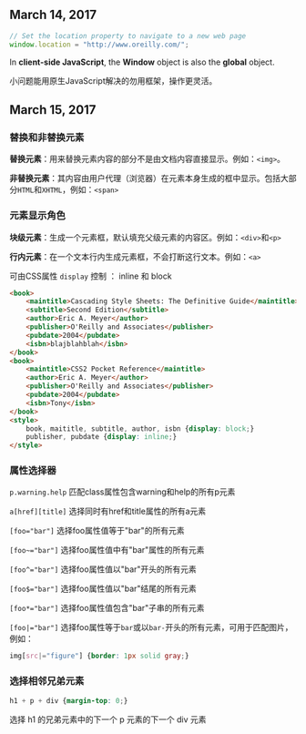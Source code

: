 ## March 14, 2017

```javascript
// Set the location property to navigate to a new web page
window.location = "http://www.oreilly.com/";
```

In **client-side JavaScript**, the **Window** object is also the **global** object.

小问题能用原生JavaScript解决的勿用框架，操作更灵活。

## March 15, 2017

### 替换和非替换元素

**替换元素**：用来替换元素内容的部分不是由文档内容直接显示。例如：`<img>`。

**非替换元素**：其内容由用户代理（浏览器）在元素本身生成的框中显示。包括大部分`HTML`和`XHTML`，例如：`<span>`

### 元素显示角色

**块级元素**：生成一个元素框，默认填充父级元素的内容区。例如：`<div>`和`<p>`

**行内元素**：在一个文本行内生成元素框，不会打断这行文本。例如：`<a>`

可由CSS属性 `display` 控制 ： inline 和 block


```html
<book>
	<maintitle>Cascading Style Sheets: The Definitive Guide</maintitle>
	<subtitle>Second Edition</subtitle>
	<author>Eric A. Meyer</author>
	<publisher>O'Reilly and Associates</publisher>
	<pubdate>2004</pubdate>
	<isbn>blajblahblah</isbn>
</book>
<book>
	<maintitle>CSS2 Pocket Reference</maintitle>
	<author>Eric A. Meyer</author>
	<publisher>O'Reilly and Associates</publisher>
	<pubdate>2004</pubdate>
	<isbn>Tony</isbn>
</book>
<style>
	book, maititle, subtitle, author, isbn {display: block;}
	publisher, pubdate {display: inline;}
</style>
```

### 属性选择器

`p.warning.help` 匹配class属性包含warning和help的所有p元素

`a[href][title]` 选择同时有href和title属性的所有a元素

`[foo="bar"]`	选择foo属性值等于"bar"的所有元素

`[foo~="bar"]`	选择foo属性值中有"bar"属性的所有元素

`[foo^="bar"]`	选择foo属性值以"bar"开头的所有元素

`[foo$="bar"]`	选择foo属性值以"bar"结尾的所有元素

`[foo*="bar"]`	选择foo属性值包含"bar"子串的所有元素

`[foo|="bar"]`	选择foo属性等于`bar`或以`bar-`开头的所有元素，可用于匹配图片，例如：
```css
img[src|="figure"] {border: 1px solid gray;}
```

### 选择相邻兄弟元素
```css
h1 + p + div {margin-top: 0;}
```
选择 h1 的兄弟元素中的下一个 p 元素的下一个 div 元素
